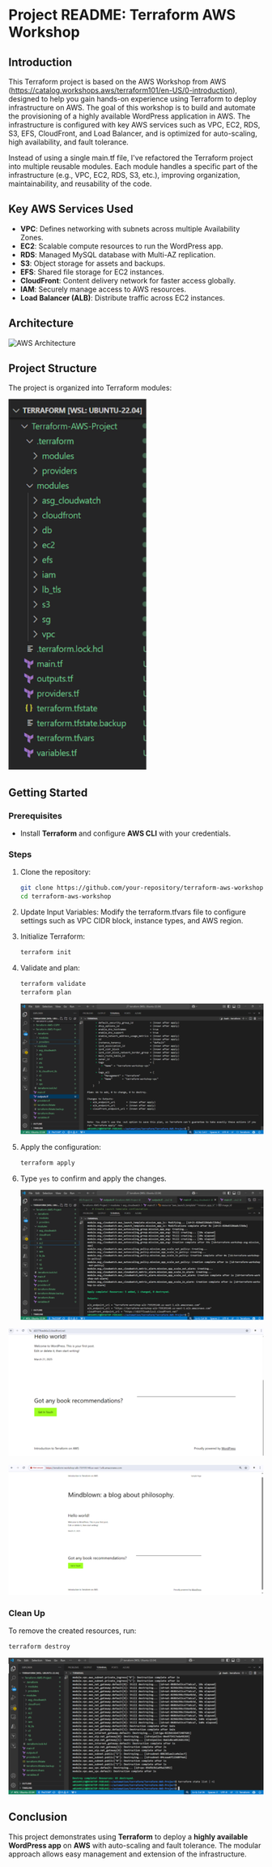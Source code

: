 # Project README: Terraform AWS Workshop

## Introduction

This Terraform project is based on the AWS Workshop from AWS (https://catalog.workshops.aws/terraform101/en-US/0-introduction), designed to help you gain hands-on experience using Terraform to deploy infrastructure on AWS. The goal of this workshop is to build and automate the provisioning of a highly available WordPress application in AWS. The infrastructure is configured with key AWS services such as VPC, EC2, RDS, S3, EFS, CloudFront, and Load Balancer, and is optimized for auto-scaling, high availability, and fault tolerance.

Instead of using a single main.tf file, I've refactored the Terraform project into multiple reusable modules. Each module handles a specific part of the infrastructure (e.g., VPC, EC2, RDS, S3, etc.), improving organization, maintainability, and reusability of the code.

## Key AWS Services Used

- **VPC**: Defines networking with subnets across multiple Availability Zones.
- **EC2**: Scalable compute resources to run the WordPress app.
- **RDS**: Managed MySQL database with Multi-AZ replication.
- **S3**: Object storage for assets and backups.
- **EFS**: Shared file storage for EC2 instances.
- **CloudFront**: Content delivery network for faster access globally.
- **IAM**: Securely manage access to AWS resources.
- **Load Balancer (ALB)**: Distribute traffic across EC2 instances.

## Architecture
![AWS Architecture](https://static.us-east-1.prod.workshops.aws/public/65a731f7-5cfa-49da-92ad-3f38a13a4e64/static/images/00/p01-01-workshop-architecture.png)


## Project Structure

The project is organized into Terraform modules:


![terraform module structure](./terraform_modules.PNG)


## Getting Started

### Prerequisites

- Install **Terraform** and configure **AWS CLI** with your credentials.

### Steps

1. Clone the repository:
   ```bash
   git clone https://github.com/your-repository/terraform-aws-workshop.git
   cd terraform-aws-workshop
   ```

2. Update Input Variables: Modify the terraform.tfvars file to configure settings such as VPC CIDR block, instance types, and AWS region.


3. Initialize Terraform:
   ```bash
   terraform init
   ```

4. Validate and plan:
   ```bash
   terraform validate
   terraform plan
   ```
    ![terraform apply](./terraform_plan.PNG)

5. Apply the configuration:
   ```bash
   terraform apply
   ```

6. Type `yes` to confirm and apply the changes.

   ![terraform apply](./terraform_apply.PNG)
   
 ![website image](./wesbite.PNG)
 
![website image](./website2.PNG)


### Clean Up

To remove the created resources, run:

```bash
terraform destroy
```

![terraform destroy](./terraform_destroy.PNG)



## Conclusion

This project demonstrates using **Terraform** to deploy a **highly available WordPress app** on **AWS** with auto-scaling and fault tolerance. The modular approach allows easy management and extension of the infrastructure.
